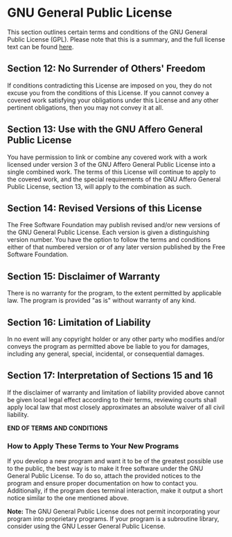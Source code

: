 # GNU General Public License

This section outlines certain terms and conditions of the GNU General Public License (GPL). Please note that this is a summary, and the full license text can be found [here](https://www.gnu.org/licenses/gpl-3.0.html).

## Section 12: No Surrender of Others' Freedom

If conditions contradicting this License are imposed on you, they do not excuse you from the conditions of this License. If you cannot convey a covered work satisfying your obligations under this License and any other pertinent obligations, then you may not convey it at all.

## Section 13: Use with the GNU Affero General Public License

You have permission to link or combine any covered work with a work licensed under version 3 of the GNU Affero General Public License into a single combined work. The terms of this License will continue to apply to the covered work, and the special requirements of the GNU Affero General Public License, section 13, will apply to the combination as such.

## Section 14: Revised Versions of this License

The Free Software Foundation may publish revised and/or new versions of the GNU General Public License. Each version is given a distinguishing version number. You have the option to follow the terms and conditions either of that numbered version or of any later version published by the Free Software Foundation.

## Section 15: Disclaimer of Warranty

There is no warranty for the program, to the extent permitted by applicable law. The program is provided "as is" without warranty of any kind.

## Section 16: Limitation of Liability

In no event will any copyright holder or any other party who modifies and/or conveys the program as permitted above be liable to you for damages, including any general, special, incidental, or consequential damages.

## Section 17: Interpretation of Sections 15 and 16

If the disclaimer of warranty and limitation of liability provided above cannot be given local legal effect according to their terms, reviewing courts shall apply local law that most closely approximates an absolute waiver of all civil liability.

**END OF TERMS AND CONDITIONS**

### How to Apply These Terms to Your New Programs

If you develop a new program and want it to be of the greatest possible use to the public, the best way is to make it free software under the GNU General Public License. To do so, attach the provided notices to the program and ensure proper documentation on how to contact you. Additionally, if the program does terminal interaction, make it output a short notice similar to the one mentioned above.

**Note:** The GNU General Public License does not permit incorporating your program into proprietary programs. If your program is a subroutine library, consider using the GNU Lesser General Public License.
